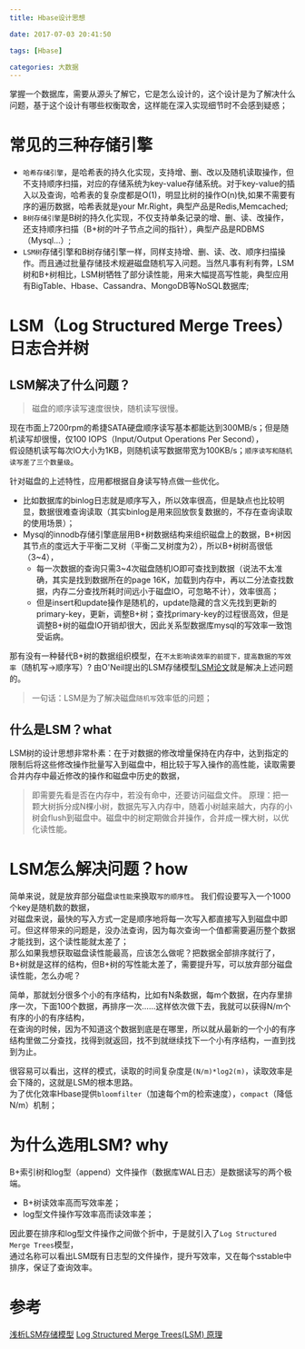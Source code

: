 ```yaml
---
title: Hbase设计思想

date: 2017-07-03 20:41:50

tags: [Hbase]

categories: 大数据
---
```


掌握一个数据库，需要从源头了解它，它是怎么设计的，这个设计是为了解决什么问题，基于这个设计有哪些权衡取舍，这样能在深入实现细节时不会感到疑惑；

<!-- more --> 
# 常见的三种存储引擎
* `哈希存储引擎`，是哈希表的持久化实现，支持增、删、改以及随机读取操作，但不支持顺序扫描，对应的存储系统为key-value存储系统。对于key-value的插入以及查询，哈希表的复杂度都是O(1)，明显比树的操作O(n)快,如果不需要有序的遍历数据，哈希表就是your Mr.Right，典型产品是Redis,Memcached;
* `B树存储引擎`是B树的持久化实现，不仅支持单条记录的增、删、读、改操作，还支持顺序扫描（B+树的叶子节点之间的指针），典型产品是RDBMS（Mysql...）;
* `LSM树`存储引擎和B树存储引擎一样，同样支持增、删、读、改、顺序扫描操作。而且通过批量存储技术规避磁盘随机写入问题。当然凡事有利有弊，LSM树和B+树相比，LSM树牺牲了部分读性能，用来大幅提高写性能，典型应用有BigTable、Hbase、Cassandra、MongoDB等NoSQL数据库;

# LSM（Log Structured Merge Trees）日志合并树
## LSM解决了什么问题？
>磁盘的顺序读写速度很快，随机读写很慢。

现在市面上7200rpm的希捷SATA硬盘顺序读写基本都能达到300MB/s；但是随机读写却很慢，仅100 IOPS（Input/Output Operations Per Second），  
假设随机读写每次IO大小为1KB，则随机读写数据带宽为100KB/s；`顺序读写和随机读写差了三个数量级`。

针对磁盘的上述特性，应用都根据自身读写特点做一些优化。
* 比如数据库的binlog日志就是顺序写入，所以效率很高，但是缺点也比较明显，数据很难查询读取（其实binlog是用来回放恢复数据的，不存在查询读取的使用场景）；
* Mysql的innodb存储引擎底层用B+树数据结构来组织磁盘上的数据，B+树因其节点的度远大于平衡二叉树（平衡二叉树度为2），所以B+树树高很低（3~4），
    * 每一次数据的查询只需3~4次磁盘随机IO即可查找到数据（说法不太准确，其实是找到数据所在的page 16K，加载到内存中，再以二分法查找数据，内存二分查找所耗时间远小于磁盘IO，可忽略不计），效率很高；
    * 但是insert和update操作是随机的，update隐藏的含义先找到更新的primary-key，更新，调整B+树；查找primary-key的过程很高效，但是调整B+树的磁盘IO开销却很大，因此关系型数据库mysql的写效率一致饱受诟病。

那有没有一种替代B+树的数据组织模型，在`不太影响读效率的前提下，提高数据的写效率`（随机写->顺序写）?
由O'Neil提出的LSM存储模型[LSM论文](https://www.cs.umb.edu/~poneil/lsmtree.pdf)就是解决上述问题的。

>一句话：LSM是为了解决磁盘`随机写`效率低的问题；

## 什么是LSM？what
LSM树的设计思想非常朴素：在于对数据的修改增量保持在内存中，达到指定的限制后将这些修改操作批量写入到磁盘中，相比较于写入操作的高性能，读取需要合并内存中最近修改的操作和磁盘中历史的数据，
> 即需要先看是否在内存中，若没有命中，还要访问磁盘文件。
> 原理：把一颗大树拆分成N棵小树，数据先写入内存中，随着小树越来越大，内存的小树会flush到磁盘中。磁盘中的树定期做合并操作，合并成一棵大树，以优化读性能。

# LSM怎么解决问题？how
简单来说，就是放弃部分磁盘`读性能`来换取`写的顺序性`。
我们假设要写入一个1000个key是随机数的数据，  
对磁盘来说，最快的写入方式一定是顺序地将每一次写入都直接写入到磁盘中即可。但这样带来的问题是，没办法查询，因为每次查询一个值都需要遍历整个数据才能找到，这个读性能就太差了；  
那么如果我想获取磁盘读性能最高，应该怎么做呢？把数据全部排序就行了，B+树就是这样的结构，但B+树的写性能太差了，需要提升写，可以放弃部分磁盘读性能，怎么办呢？  

简单，那就划分很多个小的有序结构，比如有N条数据，每m个数据，在内存里排序一次，下面100个数据，再排序一次……这样依次做下去，我就可以获得N/m个有序的小的有序结构，  
在查询的时候，因为不知道这个数据到底是在哪里，所以就从最新的一个小的有序结构里做二分查找，找得到就返回，找不到就继续找下一个小有序结构，一直到找到为止。  

很容易可以看出，这样的模式，读取的时间复杂度是`(N/m)*log2(m)`，读取效率是会下降的，这就是LSM的根本思路。  
为了优化效率Hbase提供`bloomfilter`（加速每个m的检索速度），`compact`（降低N/m）机制；

# 为什么选用LSM? why
B+索引树和log型（append）文件操作（数据库WAL日志）是数据读写的两个极端。  
* B+树读效率高而写效率差；
* log型文件操作写效率高而读效率差；

因此要在排序和log型文件操作之间做个折中，于是就引入了`Log Structured Merge Trees`模型，  
通过名称可以看出LSM既有日志型的文件操作，提升写效率，又在每个sstable中排序，保证了查询效率。

# 参考
[浅析LSM存储模型](https://zhuanlan.zhihu.com/p/37193700)
[Log Structured Merge Trees(LSM) 原理](https://www.open-open.com/lib/view/open1424916275249.html)

